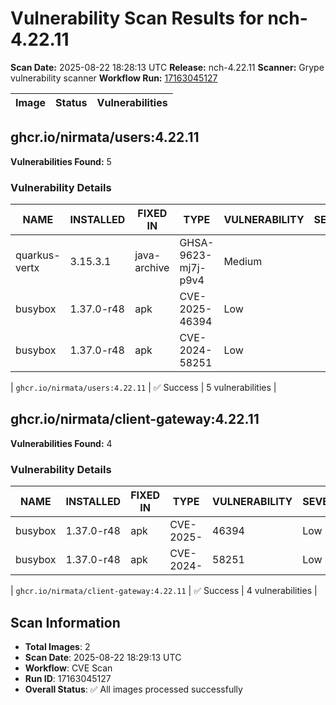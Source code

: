 # Vulnerability Scan Results for nch-4.22.11

**Scan Date:** 2025-08-22 18:28:13 UTC
**Release:** nch-4.22.11
**Scanner:** Grype vulnerability scanner
**Workflow Run:** [17163045127](https://github.com/nirmata/nch-release-management/actions/runs/17163045127)

| Image | Status | Vulnerabilities |
|-------|--------|----------------|

## ghcr.io/nirmata/users:4.22.11

**Vulnerabilities Found:** 5

### Vulnerability Details

| NAME | INSTALLED | FIXED IN | TYPE | VULNERABILITY | SEVERITY | PUBLISHED DATE |
|------|-----------|----------|------|---------------|----------|----------------|
| quarkus-vertx | 3.15.3.1 | java-archive | GHSA-9623-mj7j-p9v4 | Medium |  | N/A |
| busybox | 1.37.0-r48 | apk | CVE-2025-46394 | Low |  | N/A |
| busybox | 1.37.0-r48 | apk | CVE-2024-58251 | Low |  | N/A |

| `ghcr.io/nirmata/users:4.22.11` | ✅ Success | 5 vulnerabilities |

## ghcr.io/nirmata/client-gateway:4.22.11

**Vulnerabilities Found:** 4

### Vulnerability Details

| NAME | INSTALLED | FIXED IN | TYPE | VULNERABILITY | SEVERITY | PUBLISHED DATE |
|------|-----------|----------|------|---------------|----------|----------------|
| busybox | 1.37.0-r48 | apk | CVE-2025- | 46394 | Low | N/A |
| busybox | 1.37.0-r48 | apk | CVE-2024- | 58251 | Low | N/A |

| `ghcr.io/nirmata/client-gateway:4.22.11` | ✅ Success | 4 vulnerabilities |

## Scan Information
- **Total Images**: 2
- **Scan Date**: 2025-08-22 18:29:13 UTC
- **Workflow**: CVE Scan
- **Run ID**: 17163045127
- **Overall Status**: ✅ All images processed successfully
